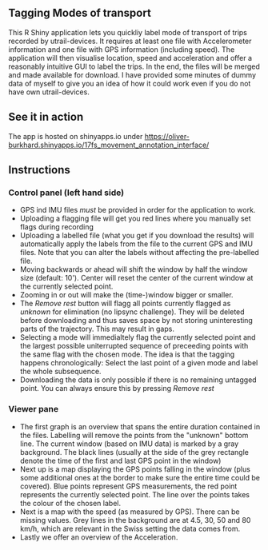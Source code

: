 ## Tagging Modes of transport
This R Shiny application lets you quickliy label mode of transport of trips recorded by utrail-devices. 
It requires at least one file with Accelerometer information and one file with GPS information (including speed).
The application will then visualise location, speed and acceleration and offer a reasonably intuitive GUI to label the trips.
In the end, the files will be merged and made available for download.
I have provided some minutes of dummy data of myself to give you an idea of how it could work even if you do not have own utrail-devices.

## See it in action
The app is hosted on shinyapps.io under https://oliver-burkhard.shinyapps.io/17fs_movement_annotation_interface/

## Instructions
### Control panel (left hand side)
  - GPS ind IMU files *must* be provided in order for the application to work.
  - Uploading a flagging file will get you red lines where you manually set flags during recording
  - Uploading a labelled file (what you get if you download the results) will automatically apply the labels from the file to the current GPS and IMU files. Note that you can alter the labels without affecting the pre-labelled file.
  - Moving backwards or ahead will shift the window by half the window size (default: 10'). Center will reset the center of the current window at the currently selected point.
  - Zooming in or out will make the (time-)window bigger or smaller.
  - The *Remove rest* button will flagg all points currently flagged as *unknown* for elimination (no lipsync challenge). They will be deleted before downloading and thus saves space by not storing uninteresting parts of the trajectory. This may result in gaps.
  - Selecting a mode will immedialtely flag the currently selected point and the largest possible uniterrupted sequence of preceeding points with the same flag with the chosen mode. The idea is that the tagging happens chronologically: Select the last point of a given mode and label the whole subsequence.
  - Downloading the data is only possible if there is no remaining untagged point. You can always ensure this by pressing *Remove rest*
  
### Viewer pane
  - The first graph is an overview that spans the entire duration contained in the files. Labelling will remove the points from the "unknown" bottom line. The current window (based on IMU data) is marked by a gray background. The black lines (usually at the side of the grey rectangle denote the time of the first and last GPS point in the window)
  - Next up is a map displaying the GPS points falling in the window (plus some additional ones at the border to make sure the entire time could be covered). Blue points represent GPS measurements, the red point represents the currently selected point. The line over the points takes the colour of the chosen label.
  - Next is a map with the speed (as measured by GPS). There can be missing values. Grey lines in the background are at 4.5, 30, 50 and 80 km/h, which are relevant in the Swiss setting the data comes from.
  - Lastly we offer an overview of the Acceleration.

